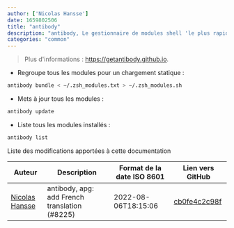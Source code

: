 ```yaml
---
author: ['Nicolas Hansse']
date: 1659802506
title: "antibody"
description: "antibody, Le gestionnaire de modules shell 'le plus rapide'."
categories: "common"
---
```

> Plus d'informations : <https://getantibody.github.io>.

- Regroupe tous les modules pour un chargement statique :

```bash
antibody bundle < ~/.zsh_modules.txt > ~/.zsh_modules.sh
```

- Mets à jour tous les modules :

```bash
antibody update
```

- Liste tous les modules installés :

```bash
antibody list
```
Liste des modifications apportées à cette documentation


Auteur | Description | Format de la date ISO 8601 | Lien vers GitHub
------|-----|-----|-----
[Nicolas Hansse](mailto:nico.hansse@gmail.com) | antibody, apg: add French translation (#8225) | 2022-08-06T18:15:06 | [cb0fe4c2c98f](https://github.com/tldr-pages/tldr/commit/cb0fe4c2c98f414a65d5b18a39efec14d236c3e8)

